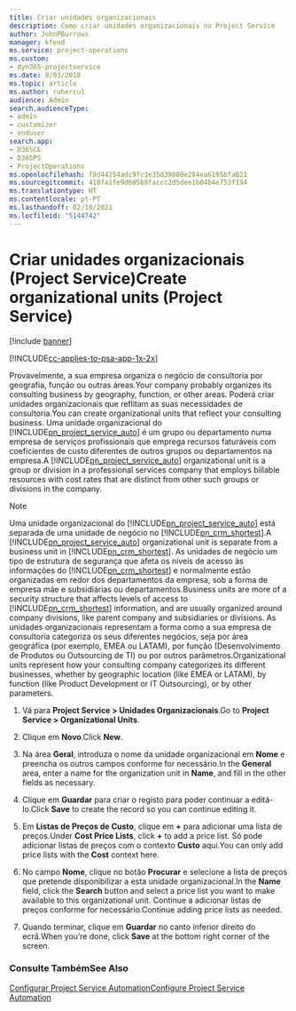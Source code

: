 ```yaml
---
title: Criar unidades organizacionais
description: Como criar unidades organizacionais no Project Service
author: JohnPBurrows
manager: kfend
ms.service: project-operations
ms.custom:
- dyn365-projectservice
ms.date: 8/03/2018
ms.topic: article
ms.author: ruhercul
audience: Admin
search.audienceType:
- admin
- customizer
- enduser
search.app:
- D365CE
- D365PS
- ProjectOperations
ms.openlocfilehash: f8d44254adc9fc1e35d39080e284ea6195bfa821
ms.sourcegitcommit: 418fa1fe9d605b8faccc2d5dee1b04b4e753f194
ms.translationtype: HT
ms.contentlocale: pt-PT
ms.lasthandoff: 02/10/2021
ms.locfileid: "5144742"
---
```

# <a name="create-organizational-units-project-service"></a><span data-ttu-id="f3b04-103">Criar unidades organizacionais (Project Service)</span><span class="sxs-lookup"><span data-stu-id="f3b04-103">Create organizational units (Project Service)</span></span>

[!include [banner](../includes/psa-now-project-operations.md)]

[!INCLUDE[cc-applies-to-psa-app-1x-2x](../includes/cc-applies-to-psa-app-1x-2x.md)]

<span data-ttu-id="f3b04-104">Provavelmente, a sua empresa organiza o negócio de consultoria por geografia, função ou outras áreas.</span><span class="sxs-lookup"><span data-stu-id="f3b04-104">Your company probably organizes its consulting business by geography, function, or other areas.</span></span> <span data-ttu-id="f3b04-105">Poderá criar unidades organizacionais que reflitam as suas necessidades de consultoria.</span><span class="sxs-lookup"><span data-stu-id="f3b04-105">You can create organizational units that reflect your consulting business.</span></span> <span data-ttu-id="f3b04-106">Uma unidade organizacional do [!INCLUDE[pn_project_service_auto](../includes/pn-project-service-auto.md)] é um grupo ou departamento numa empresa de serviços profissionais que emprega recursos faturáveis com coeficientes de custo diferentes de outros grupos ou departamentos na empresa.</span><span class="sxs-lookup"><span data-stu-id="f3b04-106">A [!INCLUDE[pn_project_service_auto](../includes/pn-project-service-auto.md)] organizational unit is a group or division in a professional services company that employs billable resources with cost rates that are distinct from other such groups or divisions in the company.</span></span>  
  
> [!NOTE]
>  <span data-ttu-id="f3b04-107">Uma unidade organizacional do [!INCLUDE[pn_project_service_auto](../includes/pn-project-service-auto.md)] está separada de uma unidade de negócio no [!INCLUDE[pn_crm_shortest](../includes/pn-crm-shortest.md)].</span><span class="sxs-lookup"><span data-stu-id="f3b04-107">A [!INCLUDE[pn_project_service_auto](../includes/pn-project-service-auto.md)] organizational unit is separate from a business unit in [!INCLUDE[pn_crm_shortest](../includes/pn-crm-shortest.md)].</span></span> <span data-ttu-id="f3b04-108">As unidades de negócio um tipo de estrutura de segurança que afeta os níveis de acesso às informações do [!INCLUDE[pn_crm_shortest](../includes/pn-crm-shortest.md)] e normalmente estão organizadas em redor dos departamentos da empresa, sob a forma de empresa mãe e subsidiárias ou departamentos.</span><span class="sxs-lookup"><span data-stu-id="f3b04-108">Business units are more of a security structure that affects levels of access to [!INCLUDE[pn_crm_shortest](../includes/pn-crm-shortest.md)] information, and are usually organized around company divisions, like parent company and subsidiaries or divisions.</span></span> <span data-ttu-id="f3b04-109">As unidades organizacionais representam a forma como a sua empresa de consultoria categoriza os seus diferentes negócios, seja por área geográfica (por exemplo, EMEA ou LATAM), por função (Desenvolvimento de Produtos ou Outsourcing de TI) ou por outros parâmetros.</span><span class="sxs-lookup"><span data-stu-id="f3b04-109">Organizational units represent how your consulting company categorizes its different businesses, whether by geographic location (like EMEA or LATAM), by function (like Product Development or IT Outsourcing), or by other parameters.</span></span>  
  
1.  <span data-ttu-id="f3b04-110">Vá para **Project Service > Unidades Organizacionais**.</span><span class="sxs-lookup"><span data-stu-id="f3b04-110">Go to **Project Service > Organizational Units**.</span></span>  
  
2.  <span data-ttu-id="f3b04-111">Clique em **Novo**.</span><span class="sxs-lookup"><span data-stu-id="f3b04-111">Click **New**.</span></span>  
  
3.  <span data-ttu-id="f3b04-112">Na área **Geral**, introduza o nome da unidade organizacional em **Nome** e preencha os outros campos conforme for necessário.</span><span class="sxs-lookup"><span data-stu-id="f3b04-112">In the **General** area, enter a name for the organization unit in **Name**, and fill in the other fields as necessary.</span></span>  
  
4.  <span data-ttu-id="f3b04-113">Clique em **Guardar** para criar o registo para poder continuar a editá-lo.</span><span class="sxs-lookup"><span data-stu-id="f3b04-113">Click **Save** to create the record so you can continue editing it.</span></span>  
  
5.  <span data-ttu-id="f3b04-114">Em **Listas de Preços de Custo**, clique em **+** para adicionar uma lista de preços.</span><span class="sxs-lookup"><span data-stu-id="f3b04-114">Under **Cost Price Lists**, click **+** to add a price list.</span></span> <span data-ttu-id="f3b04-115">Só pode adicionar listas de preços com o contexto **Custo** aqui.</span><span class="sxs-lookup"><span data-stu-id="f3b04-115">You can only add price lists with the **Cost** context here.</span></span>  
  
6.  <span data-ttu-id="f3b04-116">No campo **Nome**, clique no botão **Procurar** e selecione a lista de preços que pretende disponibilizar a esta unidade organizacional.</span><span class="sxs-lookup"><span data-stu-id="f3b04-116">In the **Name** field, click the **Search** button and select a price list you want to make available to this organizational unit.</span></span> <span data-ttu-id="f3b04-117">Continue a adicionar listas de preços conforme for necessário.</span><span class="sxs-lookup"><span data-stu-id="f3b04-117">Continue adding price lists as needed.</span></span>  
  
7.  <span data-ttu-id="f3b04-118">Quando terminar, clique em **Guardar** no canto inferior direito do ecrã.</span><span class="sxs-lookup"><span data-stu-id="f3b04-118">When you’re done, click **Save** at the bottom right corner of the screen.</span></span>  
  
### <a name="see-also"></a><span data-ttu-id="f3b04-119">Consulte Também</span><span class="sxs-lookup"><span data-stu-id="f3b04-119">See Also</span></span>  
 [<span data-ttu-id="f3b04-120">Configurar Project Service Automation</span><span class="sxs-lookup"><span data-stu-id="f3b04-120">Configure Project Service Automation</span></span>](../psa/configure.md)

